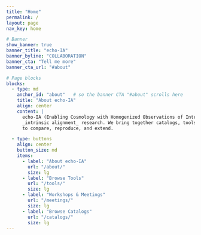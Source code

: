 ```yaml
---
title: "Home"
permalink: /
layout: page
nav_key: home

# Banner
show_banner: true
banner_title: "echo-IA"
banner_byline: "COLLABORATION"
banner_cta: "Tell me more"
banner_cta_url: "#about"

# Page blocks
blocks:
  - type: md
    anchor_id: "about"   # so the banner CTA "#about" scrolls here
    title: "About echo-IA"
    align: center
    content: |
      echo-IA (Enabling Cosmology with Homogenized Observations of Intrinsic Alignments) is a community space for
      _intrinsic alignment_ research. We bring together catalogs, tools, datasets, and workflows so results are easier
      to compare, reproduce, and extend.

  - type: buttons
    align: center
    button_size: md
    items:
      - label: "About echo-IA"
        url: "/about/"
        size: lg
      - label: "Browse Tools"
        url: "/tools/"
        size: lg
      - label: "Workshops & Meetings"
        url: "/meetings/"
        size: lg
      - label: "Browse Catalogs"
        url: "/catalogs/"
        size: lg
---
```

